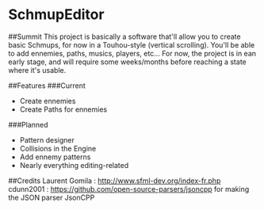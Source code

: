# SchmupEditor

##Summit
This project is basically a software that'll allow you to create basic Schmups, for now in a Touhou-style (vertical scrolling). You'll be able to add ennemies, paths, musics, players, etc...
For now, the project is in ean early stage, and will require some weeks/months before reaching a state where it's usable.

##Features
###Current
<ul>
  <li>Create ennemies</li>
  <li>Create Paths for ennemies</li>
</ul>

###Planned
<ul>
  <li>Pattern designer</li>
  <li>Collisions in the Engine</li>
  <li>Add ennemy patterns</li>
  <li>Nearly everything editing-related</li>
</ul>

##Credits
Laurent Gomila : http://www.sfml-dev.org/index-fr.php
cdunn2001 : https://github.com/open-source-parsers/jsoncpp for making the JSON parser JsonCPP
